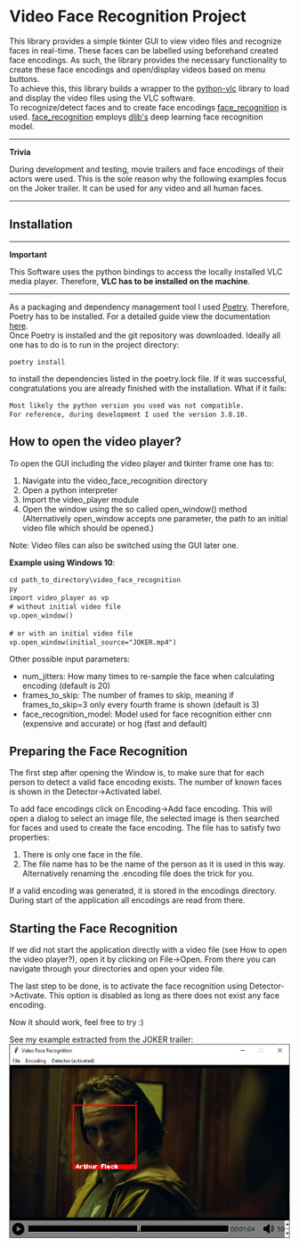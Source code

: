 Video Face Recognition Project
==============================
This library provides a simple tkinter GUI to view video files and recognize 
faces in real-time. These faces can be labelled using beforehand created face encodings.
As such, the library provides the necessary functionality to create these face
encodings and open/display videos based on menu buttons.  
To achieve this, this library builds a wrapper to the [python-vlc](https://github.com/oaubert/python-vlc) library to load and display the video files using the VLC software.  
To recognize/detect faces and to create face encodings [face_recognition](https://github.com/ageitgey/face_recognition) is used. [face_recognition](https://github.com/ageitgey/face_recognition) employs [dlib's](http://dlib.net/) deep learning face recognition model.

---
**Trivia**

During development and testing, movie trailers and face encodings of their actors were used.
This is the sole reason why the following examples focus on the Joker
trailer. It can be used for any video and all human faces.

---

Installation
------------
---
**Important**

This Software uses the python bindings to access the locally installed VLC media
player. Therefore, **VLC has to be installed on the machine**.

---
As a packaging and dependency management tool I used [Poetry](https://python-poetry.org/). Therefore, Poetry has to be installed. 
For a detailed guide view the documentation [here](https://python-poetry.org/docs/#installation>).  
Once Poetry is installed and the git repository was downloaded. Ideally all one has to do is to run in the project directory:

    poetry install

to install the dependencies listed in the poetry.lock file. If it was successful, congratulations you are already finished 
with the installation. What if it fails:

    Most likely the python version you used was not compatible.
    For reference, during development I used the version 3.8.10.

How to open the video player?
-------------------------------
To open the GUI including the video player and tkinter frame one has to:

1. Navigate into the video_face_recognition directory
2. Open a python interpreter
3. Import the video_player module
4. Open the window using the so called open_window() method  
   (Alternatively open_window accepts one parameter, the path to an initial video file which should be opened.)

Note: Video files can also be switched using the GUI later one.

**Example using Windows 10**:

    cd path_to_directory\video_face_recognition
    py
    import video_player as vp
    # without initial video file
    vp.open_window()

    # or with an initial video file
    vp.open_window(initial_source="JOKER.mp4")


Other possible input parameters:

* num_jitters: How many times to re-sample the face when calculating encoding (default is 20)
* frames_to_skip: The number of frames to skip, meaning if frames_to_skip=3 only every fourth frame is shown (default is 3)
* face_recognition_model: Model used for face recognition either cnn (expensive and accurate) or hog (fast and default)


Preparing the Face Recognition
-------------------------------
The first step after opening the Window is, to make sure that for each person to detect a valid face encoding exists.
The number of known faces is shown in the Detector->Activated label. 

To add face encodings click on Encoding->Add face encoding. This will open a dialog to select an image file,
the selected image is then searched for faces and used to create the face encoding.
The file has to satisfy two properties:

1. There is only one face in the file.
2. The file name has to be the name of the person as it is used in this way.  
   Alternatively renaming the .encoding file does the trick for you.

If a valid encoding was generated, it is stored in the encodings directory. During start of the application all
encodings are read from there.

Starting the Face Recognition
-----------------------------
If we did not start the application directly with a video file (see How to open the video player?), 
open it by clicking on File->Open. From there you can navigate through your directories and open your video file.

The last step to be done, is to activate the face recognition using Detector->Activate. This option is disabled as long
as there does not exist any face encoding.

Now it should work, feel free to try :)

See my example extracted from the JOKER trailer:
![Joker Trailer with a detected face](resources/face_detected.jpg "Face recognition on JOKER Trailer")